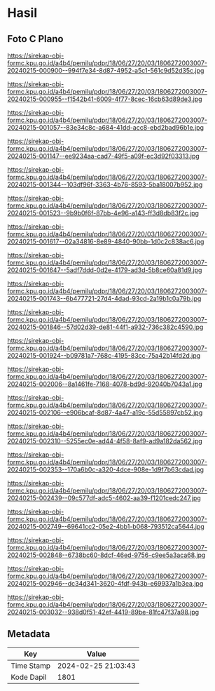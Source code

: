 # Hasil

## Foto C Plano

https://sirekap-obj-formc.kpu.go.id/a4b4/pemilu/pdpr/18/06/27/20/03/1806272003007-20240215-000900--994f7e34-8d87-4952-a5c1-561c9d52d35c.jpg

https://sirekap-obj-formc.kpu.go.id/a4b4/pemilu/pdpr/18/06/27/20/03/1806272003007-20240215-000955--f1542b41-6009-4f77-8cec-16cb63d89de3.jpg

https://sirekap-obj-formc.kpu.go.id/a4b4/pemilu/pdpr/18/06/27/20/03/1806272003007-20240215-001057--83e34c8c-a684-41dd-acc8-ebd2bad96b1e.jpg

https://sirekap-obj-formc.kpu.go.id/a4b4/pemilu/pdpr/18/06/27/20/03/1806272003007-20240215-001147--ee9234aa-cad7-49f5-a09f-ec3d92f03313.jpg

https://sirekap-obj-formc.kpu.go.id/a4b4/pemilu/pdpr/18/06/27/20/03/1806272003007-20240215-001344--103df96f-3363-4b76-8593-5ba18007b952.jpg

https://sirekap-obj-formc.kpu.go.id/a4b4/pemilu/pdpr/18/06/27/20/03/1806272003007-20240215-001523--9b9b0f6f-87bb-4e96-a143-ff3d8db83f2c.jpg

https://sirekap-obj-formc.kpu.go.id/a4b4/pemilu/pdpr/18/06/27/20/03/1806272003007-20240215-001617--02a34816-8e89-4840-90bb-1d0c2c838ac6.jpg

https://sirekap-obj-formc.kpu.go.id/a4b4/pemilu/pdpr/18/06/27/20/03/1806272003007-20240215-001647--5adf7ddd-0d2e-4179-ad3d-5b8ce60a81d9.jpg

https://sirekap-obj-formc.kpu.go.id/a4b4/pemilu/pdpr/18/06/27/20/03/1806272003007-20240215-001743--6b477721-27d4-4dad-93cd-2a19b1c0a79b.jpg

https://sirekap-obj-formc.kpu.go.id/a4b4/pemilu/pdpr/18/06/27/20/03/1806272003007-20240215-001846--57d02d39-de81-44f1-a932-736c382c4590.jpg

https://sirekap-obj-formc.kpu.go.id/a4b4/pemilu/pdpr/18/06/27/20/03/1806272003007-20240215-001924--b09781a7-768c-4195-83cc-75a42b14fd2d.jpg

https://sirekap-obj-formc.kpu.go.id/a4b4/pemilu/pdpr/18/06/27/20/03/1806272003007-20240215-002006--8a1461fe-7168-4078-bd9d-92040b7043a1.jpg

https://sirekap-obj-formc.kpu.go.id/a4b4/pemilu/pdpr/18/06/27/20/03/1806272003007-20240215-002106--e906bcaf-8d87-4a47-a19c-55d55897cb52.jpg

https://sirekap-obj-formc.kpu.go.id/a4b4/pemilu/pdpr/18/06/27/20/03/1806272003007-20240215-002310--5255ec0e-ad44-4f58-8af9-ad9a182da562.jpg

https://sirekap-obj-formc.kpu.go.id/a4b4/pemilu/pdpr/18/06/27/20/03/1806272003007-20240215-002353--170a6b0c-a320-4dce-908e-1d9f7b63cdad.jpg

https://sirekap-obj-formc.kpu.go.id/a4b4/pemilu/pdpr/18/06/27/20/03/1806272003007-20240215-002439--09c577df-adc5-4602-aa39-f1201cedc247.jpg

https://sirekap-obj-formc.kpu.go.id/a4b4/pemilu/pdpr/18/06/27/20/03/1806272003007-20240215-002749--69641cc2-05e2-4bb1-b068-793512ca5644.jpg

https://sirekap-obj-formc.kpu.go.id/a4b4/pemilu/pdpr/18/06/27/20/03/1806272003007-20240215-002848--6738bc60-8dcf-46ed-9756-c9ee5a3aca68.jpg

https://sirekap-obj-formc.kpu.go.id/a4b4/pemilu/pdpr/18/06/27/20/03/1806272003007-20240215-002946--dc34d341-3620-4fdf-943b-e69937a1b3ea.jpg

https://sirekap-obj-formc.kpu.go.id/a4b4/pemilu/pdpr/18/06/27/20/03/1806272003007-20240215-003032--938d0f51-42ef-4419-89be-81fc47f37a98.jpg


## Metadata

| Key        | Value               |
| ---------- | ------------------- |
| Time Stamp | 2024-02-25 21:03:43 |
| Kode Dapil | 1801                |



